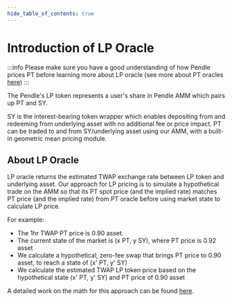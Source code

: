 ```yaml
---
hide_table_of_contents: true
---
```


# Introduction of LP Oracle

:::info
Please make sure you have a good understanding of how Pendle prices PT before learning more about LP oracle (see more about PT oracles [here](./IntroductionOfPtOracle.md))
:::

The Pendle's LP token represents a user's share in Pendle AMM which pairs up PT and SY.

SY is the interest-bearing token wrapper which enables depositing from and redeeming from underlying asset with no additional fee or price impact. PT can be traded to and from SY/underlying asset using our AMM, with a built-in geometric mean pricing module.

## About LP Oracle

LP oracle returns the estimated TWAP exchange rate between LP token and underlying asset. Our approach for LP pricing is to simulate a hypothetical trade on the AMM so that its PT spot price (and the implied rate) matches PT price (and the implied rate) from PT oracle before using market state to calculate LP price.

For example:
* The 1hr TWAP PT price is 0.90 asset.
* The current state of the market is (x PT, y SY), where PT price is 0.92 asset
* We calculate a hypothetical, zero-fee swap that brings PT price to 0.90 asset, to reach a state of (x' PT, y' SY)
* We calculate the estimated TWAP LP token price based on the hypothetical state (x' PT, y' SY) and PT price of 0.90 asset

A detailed work on the math for this approach can be found [here](https://github.com/pendle-finance/pendle-v2-resources/blob/main/docs/LP_Oracle_Doc.pdf).

